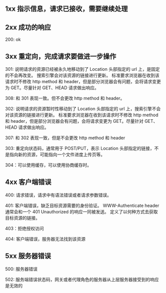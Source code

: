 ## 1xx 指示信息，请求已接收，需要继续处理

## 2xx 成功的响应

200: ok

## 3xx 重定向，完成请求要做进一步操作

301: 说明请求的资源已经被永久地移动到了 Location 头部指定的 url 上，是固定的不会再改变。
搜索引擎会对该资源的链接进行更新。
标准要求浏览器在收到该请求时不修改 http method 和 header，但是部分浏览器会有问题，会将请求变更为 GET。尽量针对 GET、HEAD 请求做出响应。

308: 和 301 表现一致。但不会更改 http method 和 header。

302: 说明请求的资源暂时性移动到了 Location 头部指定的 url 上，搜索引擎不会对该资源的链接进行更新。
标准要求浏览器在收到该请求时不修改 http method 和 header，但是部分浏览器会有问题，会将请求变更为 GET。尽量针对 GET、HEAD 请求做出响应。

307: 和 302 表现一致，但是不会更改 http method 和 header

303: 重定向状态码，通常用于 POST/PUT，表示 Location 头部指定的链接，不是指向新的资源，可能指向一个文件进度上传页等。

304：可以使用缓存，可以使用协商缓存时。

## 4xx 客户端错误

400: 请求错误，请求中有语法错误或者请求参数错误。

401: 客户端错误，缺乏目标资源需要的身份验证。
WWW-Authenticate header通常会和一个 401 Unauthorized 的响应一同被发送。
定义了以何种方式去获取目标资源的链接。


403：拒绝授权访问

404: 客户端错误，服务器无法找到该资源

## 5xx 服务器错误

500: 服务器错误

502: 服务端错误状态码，网关或者代理角色的服务器从上层服务器接受到的响应是无效的
